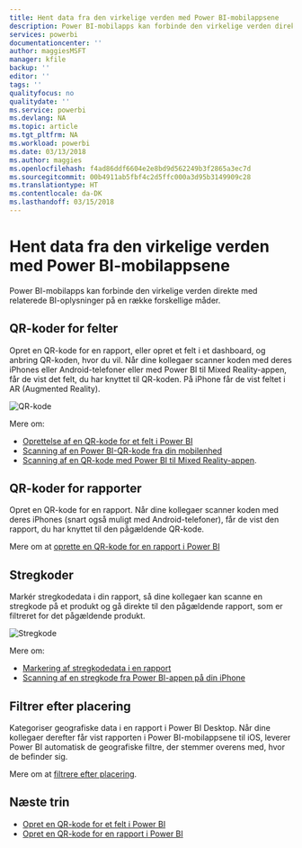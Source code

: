 ```yaml
---
title: Hent data fra den virkelige verden med Power BI-mobilappsene
description: Power BI-mobilapps kan forbinde den virkelige verden direkte med relaterede BI-oplysninger – ingen søgning nødvendig.
services: powerbi
documentationcenter: ''
author: maggiesMSFT
manager: kfile
backup: ''
editor: ''
tags: ''
qualityfocus: no
qualitydate: ''
ms.service: powerbi
ms.devlang: NA
ms.topic: article
ms.tgt_pltfrm: NA
ms.workload: powerbi
ms.date: 03/13/2018
ms.author: maggies
ms.openlocfilehash: f4ad86ddf6604e2e8bd9d562249b3f2865a3ec7d
ms.sourcegitcommit: 00b4911ab5fbf4c2d5ffc000a3d95b3149909c28
ms.translationtype: HT
ms.contentlocale: da-DK
ms.lasthandoff: 03/15/2018
---
```

# <a name="get-data-from-the-real-world-with-the-power-bi-mobile-apps"></a>Hent data fra den virkelige verden med Power BI-mobilappsene
Power BI-mobilapps kan forbinde den virkelige verden direkte med relaterede BI-oplysninger på en række forskellige måder. 

## <a name="qr-codes-for-tiles"></a>QR-koder for felter
Opret en QR-kode for en rapport, eller opret et felt i et dashboard, og anbring QR-koden, hvor du vil. Når dine kollegaer scanner koden med deres iPhones eller Android-telefoner eller med Power BI til Mixed Reality-appen, får de vist det felt, du har knyttet til QR-koden. På iPhone får de vist feltet i AR (Augmented Reality).

![QR-kode](media/mobile-apps-data-in-real-world-context/power-bi-ios-qr-ar-scanner-small.png)

Mere om:

* [Oprettelse af en QR-kode for et felt i Power BI](service-create-qr-code-for-tile.md)
* [Scanning af en Power BI-QR-kode fra din mobilenhed](mobile-apps-qr-code.md)
* [Scanning af en QR-kode med Power BI til Mixed Reality-appen](mobile-mixed-reality-app.md#scan-a-report-qr-code-in-holographic-view).

## <a name="qr-codes-for-reports"></a>QR-koder for rapporter
Opret en QR-kode for en rapport.  Når dine kollegaer scanner koden med deres iPhones (snart også muligt med Android-telefoner), får de vist den rapport, du har knyttet til den pågældende QR-kode. 

Mere om at [oprette en QR-kode for en rapport i Power BI](service-create-qr-code-for-report.md)

## <a name="barcodes"></a>Stregkoder
Markér stregkodedata i din rapport, så dine kollegaer kan scanne en stregkode på et produkt og gå direkte til den pågældende rapport, som er filtreret for det pågældende produkt.

![Stregkode](media/mobile-apps-data-in-real-world-context/power-bi-barcode-scanner.png)

Mere om:

* [Markering af stregkodedata i en rapport](desktop-mobile-barcodes.md)
* [Scanning af en stregkode fra Power BI-appen på din iPhone](mobile-apps-scan-barcode-iphone.md)

## <a name="filter-by-location"></a>Filtrer efter placering
Kategoriser geografiske data i en rapport i Power BI Desktop. Når dine kollegaer derefter får vist rapporten i Power BI-mobilappsene til iOS, leverer Power BI automatisk de geografiske filtre, der stemmer overens med, hvor de befinder sig.

Mere om at [filtrere efter placering](mobile-apps-geographic-filtering.md).

## <a name="next-steps"></a>Næste trin
* [Opret en QR-kode for et felt i Power BI](service-create-qr-code-for-tile.md)
* [Opret en QR-kode for en rapport i Power BI](service-create-qr-code-for-report.md)

